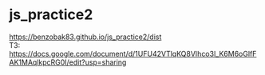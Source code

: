 # js_practice2 <br>
https://benzobak83.github.io/js_practice2/dist<br>
ТЗ: https://docs.google.com/document/d/1UFU42VTlqKQ8VIhco3l_K6M6oGlfFAK1MAqlkpcRG0I/edit?usp=sharing
